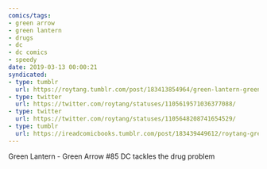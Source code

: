 ```yaml
---
comics/tags:
- green arrow
- green lantern
- drugs
- dc
- dc comics
- speedy
date: 2019-03-13 00:00:21
syndicated:
- type: tumblr
  url: https://roytang.tumblr.com/post/183413854964/green-lantern-green-arrow-85-dc-tackles-the
- type: twitter
  url: https://twitter.com/roytang/statuses/1105619571036377088/
- type: twitter
  url: https://twitter.com/roytang/statuses/1105648208741654529/
- type: tumblr
  url: https://ireadcomicbooks.tumblr.com/post/183439449612/roytang-green-lantern-green-arrow-85-dc
---
```


<p>Green Lantern - Green Arrow #85 DC tackles the drug problem<br/></p>